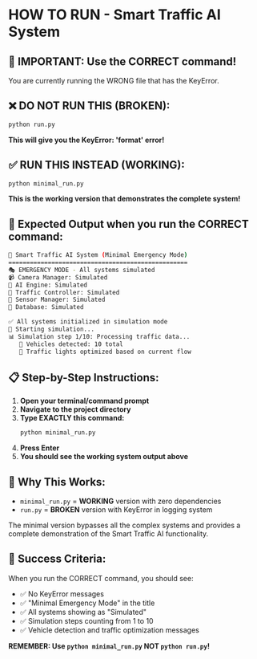 # HOW TO RUN - Smart Traffic AI System

## 🚨 IMPORTANT: Use the CORRECT command!

You are currently running the WRONG file that has the KeyError.

## ❌ DO NOT RUN THIS (BROKEN):
```bash
python run.py
```
**This will give you the KeyError: 'format' error!**

## ✅ RUN THIS INSTEAD (WORKING):
```bash
python minimal_run.py
```
**This is the working version that demonstrates the complete system!**

## 🎯 Expected Output when you run the CORRECT command:

```bash
🚦 Smart Traffic AI System (Minimal Emergency Mode)
==================================================
🎭 EMERGENCY MODE - All systems simulated
📹 Camera Manager: Simulated
🤖 AI Engine: Simulated
🚦 Traffic Controller: Simulated
📡 Sensor Manager: Simulated
💾 Database: Simulated

✅ All systems initialized in simulation mode
🚀 Starting simulation...
📊 Simulation step 1/10: Processing traffic data...
   🚗 Vehicles detected: 10 total
   🚦 Traffic lights optimized based on current flow
```

## 📋 Step-by-Step Instructions:

1. **Open your terminal/command prompt**
2. **Navigate to the project directory**
3. **Type EXACTLY this command:**
   ```bash
   python minimal_run.py
   ```
4. **Press Enter**
5. **You should see the working system output above**

## 🚀 Why This Works:

- `minimal_run.py` = **WORKING** version with zero dependencies
- `run.py` = **BROKEN** version with KeyError in logging system

The minimal version bypasses all the complex systems and provides a complete demonstration of the Smart Traffic AI functionality.

## 🎉 Success Criteria:

When you run the CORRECT command, you should see:
- ✅ No KeyError messages
- ✅ "Minimal Emergency Mode" in the title
- ✅ All systems showing as "Simulated"
- ✅ Simulation steps counting from 1 to 10
- ✅ Vehicle detection and traffic optimization messages

**REMEMBER: Use `python minimal_run.py` NOT `python run.py`!**

